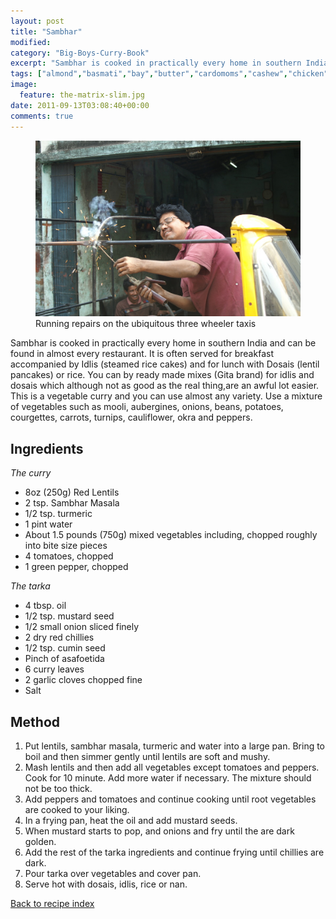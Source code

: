 ```yaml
---
layout: post
title: "Sambhar"
modified:
category: "Big-Boys-Curry-Book"
excerpt: "Sambhar is cooked in practically every home in southern India and can be found in"
tags: ["almond","basmati","bay","butter","cardomoms","cashew","chicken","cinnamon","cloves","cumin","ghee","lamb","mace","nuts","pepper","rice","saffron","turmeric"]
image:
  feature: the-matrix-slim.jpg
date: 2011-09-13T03:08:40+00:00
comments: true
---
```


<figure>
	<a href="/images/bbcb/pict1434.jpg" alt="Tut-tut, Calcutta, India" title="Tut-tut, Calcutta, India &#169; Ashley Kitson 12/09/2011"><img src="/images/bbcb/pict1434.jpg"/></a>
	<figcaption>Running repairs on the ubiquitous three wheeler taxis</figcaption>
</figure>

Sambhar is cooked in practically every home in southern India and can be found in almost every restaurant. It is often served for breakfast accompanied by Idlis (steamed rice cakes) and for lunch with Dosais (lentil pancakes) or rice. You can by ready made mixes (Gita brand) for idlis and dosais which although not as good as the real thing,are an awful lot easier. This is a vegetable curry and you can use almost any variety. Use a mixture of vegetables such as mooli, aubergines, onions, beans, potatoes, courgettes, carrots, turnips, cauliflower, okra and peppers.
        
## Ingredients
        
<p><em>The curry</em></p><ul><li>8oz (250g) Red Lentils</li><li>2 tsp. Sambhar Masala</li><li>1/2 tsp. turmeric</li><li>1 pint water</li><li>About 1.5 pounds (750g) mixed vegetables including, chopped roughly into bite size pieces</li><li>4 tomatoes, chopped</li><li>1 green pepper, chopped</li></ul><p><em>The tarka</em></p><ul><li>4 tbsp. oil</li><li>1/2 tsp. mustard seed</li><li>1/2 small onion sliced finely</li><li>2 dry red chillies</li><li>1/2 tsp. cumin seed</li><li>Pinch of asafoetida</li><li>6 curry leaves</li><li>2 garlic cloves chopped fine</li><li>Salt</li></ul>
        
## Method

<ol><li>Put lentils, sambhar masala, turmeric and water into a large pan. Bring to boil and then simmer gently until lentils are soft and mushy.</li><li>Mash lentils and then add all vegetables except tomatoes and peppers. Cook for 10 minute. Add more water if necessary. The mixture should not be too thick.</li><li>Add peppers and tomatoes and continue cooking until root vegetables are cooked to your liking.</li><li>In a frying pan, heat the oil and add mustard seeds.</li><li>When mustard starts to pop, and onions and fry until the are dark golden.</li><li>Add the rest of the tarka ingredients and continue frying until chillies are dark.</li><li>Pour tarka over vegetables and cover pan.</li><li>Serve hot with dosais, idlis, rice or nan.</li></ol>   

<a href="/bbcb">Back to recipe index</a>      